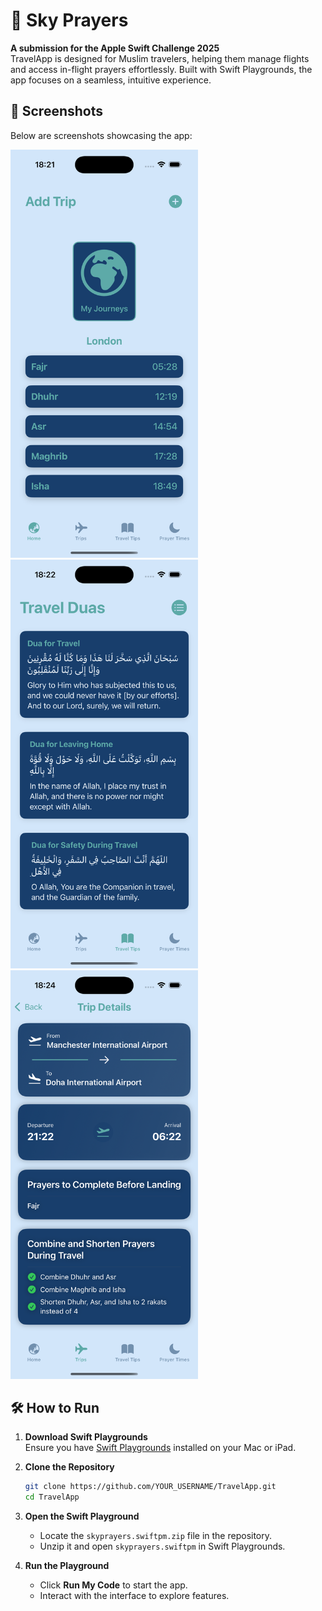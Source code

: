 # 🛫 Sky Prayers

**A submission for the Apple Swift Challenge 2025**  
TravelApp is designed for Muslim travelers, helping them manage flights and access in-flight prayers effortlessly. Built with Swift Playgrounds, the app focuses on a seamless, intuitive experience.

## 📸 Screenshots

Below are screenshots showcasing the app:

<img src="Simulator Screenshot - iPhone 16 Pro - 2025-02-20 at 18.21.43.png" width="300">
<img src="Simulator Screenshot - iPhone 16 Pro - 2025-02-20 at 18.22.05.png" width="300">
<img src="Simulator Screenshot - iPhone 16 Pro - 2025-02-20 at 18.24.03.png" width="300">

## 🛠 How to Run

1. **Download Swift Playgrounds**  
   Ensure you have [Swift Playgrounds](https://apps.apple.com/us/app/swift-playgrounds/id908519492) installed on your Mac or iPad.

2. **Clone the Repository**
   ```sh
   git clone https://github.com/YOUR_USERNAME/TravelApp.git
   cd TravelApp

3. **Open the Swift Playground**
   - Locate the `skyprayers.swiftpm.zip` file in the repository.
   - Unzip it and open `skyprayers.swiftpm` in Swift Playgrounds.

4. **Run the Playground**
   - Click **Run My Code** to start the app.
   - Interact with the interface to explore features.

  
  
